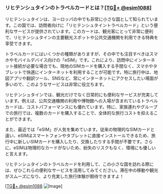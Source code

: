 ### リヒテンシュタインのトラベルカードとは？[[TG💪+ @esim1088](https://t.me/s/esim1088)]

リヒテンシュタインは、ヨーロッパの中でも非常に小さな国として知られています。この国では、訪問者向けに「リヒテンシュタイントラベルカード」という便利なサービスが提供されています。このカードは、観光客にとって非常に便利で、リヒテンシュタインの主要観光スポットや公共交通機関を利用できる特典を享受できます。

トラベルカードにはいくつかの種類がありますが、その中でも注目すべきはスマホやモバイルデバイス向けの「eSIM」です。これにより、訪問中にインターネット接続が必要な場合でも、現地のSIMカードを購入する手間なく、スマホやタブレットで快適にインターネットを利用することが可能です。特に旅行中は、地図アプリや翻訳ツール、SNSなど、常にインターネットにアクセスしたい場面が多いので、このようなサービスは非常に役立ちます。

リヒテンシュタインでは、観光だけでなく日常的にも便利なサービスが充実しています。例えば、公共交通機関の利用や博物館への入場が含まれているトラベルカードは、コストパフォーマンスにも優れています。特に、家族連れやグループでの旅行では、複数のカードを購入することで、全体的な旅行コストを抑えることができます。

また、最近では「eSIM」が人気を集めています。従来の物理的なSIMカードと違い、eSIMはスマートフォンやタブレットに直接インストールできるため、旅行中に新しいSIMカードを購入したり、交換したりする手間が不要です。さらに、eSIMは物理的なカードがないため、紛失のリスクもなく、環境にも優しいと言えます。

リヒテンシュタインのトラベルカードを利用して、この小さな国を訪れる際には、ぜひこれらの便利なサービスを活用してみてください。滞在中の移動や観光がスムーズになり、より充実した旅行体験が期待できますよ！

[[TG💪+ @esim1088](https://t.me/s/esim1088) ![Image](https://i.postimg.cc/Y0z9fWf4/image.png)]